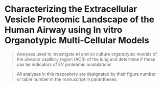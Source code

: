 # Characterizing the Extracellular Vesicle Proteomic Landscape of the Human Airway using In vitro Organotypic Multi-Cellular Models 

> Analyses used to investigate tri and co culture organotypic models of the alveolar capillary region (ACR) of the lung and determine if these can be indicators of EV proteomic modulations

> All analyses in this respository are designated by their figure number or table number in the manuscript in parantheses.
